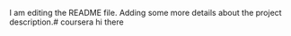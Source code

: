 I am editing the README file. Adding some more details about the project description.# coursera
hi there
